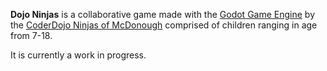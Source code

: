 **Dojo Ninjas** is a collaborative game made with the [Godot Game Engine](http://www.godotengine.org/projects/godot-engine) by the [CoderDojo Ninjas of McDonough](http://www.coderdojohenry.com) comprised of children ranging in age from 7-18. 

It is currently a work in progress. 

